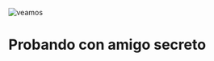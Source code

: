 
![veamos](https://github.com/user-attachments/assets/08860351-eadc-4518-88fe-a59aaac86b05)

<h1>Probando con amigo secreto</h1>
